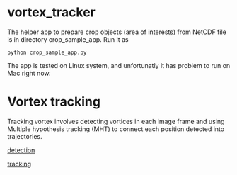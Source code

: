 # vortex_tracker
The helper app to prepare crop objects (area of interests) from NetCDF file is in directory crop_sample_app.
Run it as
```
python crop_sample_app.py
```

The app is tested on Linux system, and unfortunatly it has problem to run on Mac right now.

# Vortex tracking
Tracking vortex involves detecting vortices in each image frame and using Multiple hypothesis tracking (MHT) to connect each position detected into trajectories.

[detection](https://youtu.be/Y9RDsoVO0cU)

[tracking](https://youtu.be/xkx5Nel-cHY)
